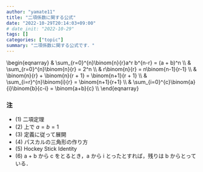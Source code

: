 ```yaml
---
author: "yamate11"
title: "二項係数に関する公式"
date: "2022-10-29T20:14:03+09:00"
# date_init: "2022-10-29"
tags: []
categories: ["topic"]
summary: "二項係数に関する公式です．"
---
```



\begin{eqnarray}
& \sum_{r=0}^{n}\binom{n}{r}a^r b^{n-r} = (a + b)^n
\\\\
& \sum_{r=0}^{n}\binom{n}{r} = 2^n
\\\\
& r\binom{n}{r} = n\binom{n-1}{r-1}
\\\\
& \binom{n}{r} + \binom{n}{r + 1} = \binom{n+1}{r + 1}
\\\\
& \sum_{i=r}^{n}\binom{i}{r} = \binom{n+1}{r+1}
\\\\
& \sum_{i=0}^{c}\binom{a}{i}\binom{b}{c-i} = \binom{a+b}{c}
\\\\
\end{eqnarray}

### 注

* (1) 二項定理
* (2) 上で $a = b = 1$
* (3) 定義に従って展開
* (4) パスカルの三角形の作り方
* (5) Hockey Stick Identity
* (6) a + b から c をとるとき，a から i とったとすれば，残りは b からとっている．